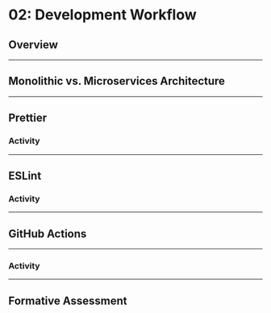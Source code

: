 # 02: Development Workflow

## Overview

---

## Monolithic vs. Microservices Architecture

---

## Prettier

### Activity

---

## ESLint

### Activity

---

## GitHub Actions

---

### Activity

---

## Formative Assessment